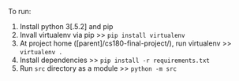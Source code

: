 To run:
1. Install python 3[.5.2] and pip
2. Invall virtualenv via pip >> `pip install virtualenv`
3. At project home ([parent]/cs180-final-project/), run virtualenv >> `virtualenv .`
4. Install dependencies >> `pip install -r requirements.txt`
5. Run `src` directory as a module >> `python -m src`
